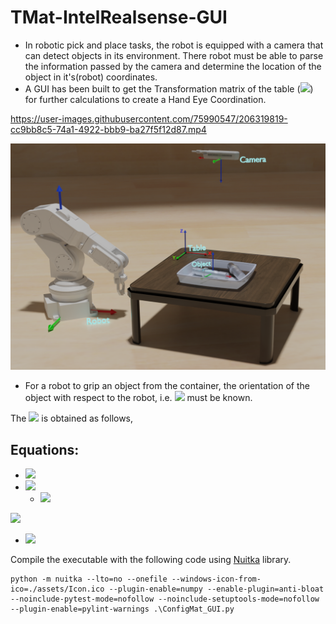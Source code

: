 # TMat-IntelRealsense-GUI


- In robotic pick and place tasks, the robot is equipped with a camera that can detect objects in its environment. There robot must be able to parse the information passed by the camera and determine the location of the object in it's(robot) coordinates. 
- A GUI has been built to get the Transformation matrix of the table (![](https://latex.codecogs.com/svg.image?{\color{DarkOrange}&space;T_{Table-Camera}})) for further calculations to create a Hand Eye Coordination.



https://user-images.githubusercontent.com/75990547/206319819-cc9bb8c5-74a1-4922-bbb9-ba27f5f12d87.mp4



![Image](/Demo.png)

- For a robot to grip an object from the container, the orientation of the object with respect to the robot, i.e. ![](https://latex.codecogs.com/svg.image?{\color{DarkOrange}T_{Object-Robot}}) must be known. 

The ![](https://latex.codecogs.com/svg.image?\inline&space;&space;{\color{DarkOrange}&space;T_{Object-Robot}&space;&space;}) is obtained as follows,


## Equations:


  - ![](https://latex.codecogs.com/svg.image?{\color{DarkOrange}T_{Object-Robot}&space;=&space;T_{Object-Table}*T_{Table-Robot}&space;&space;\to&space;(1)&space;&space;})
  - ![](https://latex.codecogs.com/svg.image?{\color{DarkOrange}T_{Object-Camera}&space;=&space;T_{Table-Camera}*T_{Object-Table}\to(2)})
    - ![](https://latex.codecogs.com/svg.image?{\color{DarkOrange}T_{Object-Table}=T_{Table-Camera}^{-1}*T_{Object-Camera}\to(2.1)})

![](https://latex.codecogs.com/svg.image?&space;{\color{DarkOrange}&space;\textup{Substituting&space;(2.1)&space;in&space;(1)}&space;&space;})
- ![](https://latex.codecogs.com/svg.image?{\color{DarkOrange}T_{Object-Robot}&space;=&space;T_{Table-Camera}^{-1}*T_{Object-Camera}*T_{Table-Robot}}&space;)


Compile the executable with the following code using [Nuitka](https://nuitka.net/) library. 
```
python -m nuitka --lto=no --onefile --windows-icon-from-ico=./assets/Icon.ico --plugin-enable=numpy --enable-plugin=anti-bloat --noinclude-pytest-mode=nofollow --noinclude-setuptools-mode=nofollow --plugin-enable=pylint-warnings .\ConfigMat_GUI.py
```
